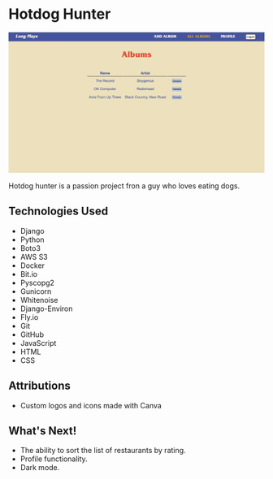# Hotdog Hunter

![App Screenshot](https://github.com/trentonwahr/album-tracker/blob/main/public/images/app-screenshot.png)

Hotdog hunter is a passion project fron a guy who loves eating dogs.

## Technologies Used

* Django
* Python
* Boto3
* AWS S3
* Docker
* Bit.io
* Pyscopg2
* Gunicorn
* Whitenoise
* Django-Environ
* Fly.io
* Git
* GitHub
* JavaScript
* HTML
* CSS

## Attributions

* Custom logos and icons made with Canva

## What's Next!

* The ability to sort the list of restaurants by rating.
* Profile functionality.
* Dark mode.